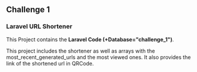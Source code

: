## Challenge 1 
### Laravel URL Shortener

This Project contains the **Laravel Code (+Database="challenge_1")**.

This project includes the shortener as well as arrays with the most_recent_generated_urls 
and the most viewed ones. It also provides the link of the shortened url in QRCode.
